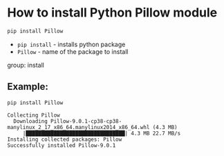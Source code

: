 # How to install Python Pillow module

```bash
pip install Pillow
```

- `pip install` - installs python package
- `Pillow` - name of the package to install

group: install

## Example: 
```bash
pip install Pillow
```
```
Collecting Pillow
  Downloading Pillow-9.0.1-cp38-cp38-manylinux_2_17_x86_64.manylinux2014_x86_64.whl (4.3 MB)
     |████████████████████████████████| 4.3 MB 22.7 MB/s 
Installing collected packages: Pillow
Successfully installed Pillow-9.0.1

```

